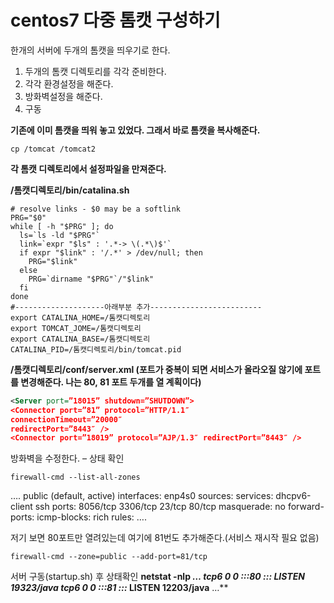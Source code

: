 # centos7 다중 톰캣 구성하기



한개의 서버에 두개의 톰캣을 띄우기로 한다.

1. 두개의 톰캣 디렉토리를 각각 준비한다.
2. 각각 환경설정을 해준다.
3. 방화벽설정을 해준다.
4. 구동

 

**기존에 이미 톰캣을 띄워 놓고 있었다. 그래서 바로 톰캣을 복사해준다.**

```shell
cp /tomcat /tomcat2
```



 **각 톰캣 디렉토리에서 설정파일을 만져준다.**

**/톰캣디렉토리/bin/catalina.sh**

```shell
# resolve links - $0 may be a softlink
PRG="$0"
while [ -h "$PRG" ]; do
  ls=`ls -ld "$PRG"`
  link=`expr "$ls" : '.*-> \(.*\)$'`
  if expr "$link" : '/.*' > /dev/null; then
    PRG="$link"
  else
    PRG=`dirname "$PRG"`/"$link"
  fi
done
#--------------------아래부분 추가-------------------------
export CATALINA_HOME=/톰캣디렉토리
export TOMCAT_JOME=/톰캣디렉토리
export CATALINA_BASE=/톰캣디렉토리
CATALINA_PID=/톰캣디렉토리/bin/tomcat.pid
```



 **/톰캣디렉토리/conf/server.xml (포트가 중복이 되면 서비스가 올라오질 않기에 포트를 변경해준다. 나는 80, 81 포트 두개를 열 계획이다)**

```xml
<Server port=”18015” shutdown=”SHUTDOWN”>
<Connector port=”81” protocol=”HTTP/1.1″
connectionTimeout=”20000″
redirectPort=”8443″ />
<Connector port=”18019” protocol=”AJP/1.3″ redirectPort=”8443″ />
```



방화벽을 수정한다.
– 상태 확인

```shell
firewall-cmd --list-all-zones
```

….
public (default, active)
interfaces: enp4s0
sources:
services: dhcpv6-client ssh
ports: 8056/tcp 3306/tcp 23/tcp 80/tcp
masquerade: no
forward-ports:
icmp-blocks:
rich rules:
….

저기 보면 80포트만 열려있는데 여기에 81번도 추가해준다.(서비스 재시작 필요 없음)

```shell
firewall-cmd --zone=public --add-port=81/tcp
```

 

서버 구동(startup.sh) 후 상태확인
**netstat -nlp
**…
tcp6 0 0 :::80 :::* LISTEN 19323/java
tcp6 0 0 :::81 :::* LISTEN 12203/java**
…**
